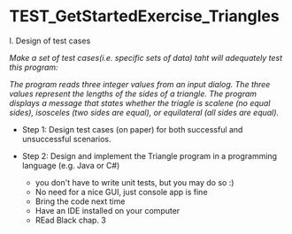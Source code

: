 # TEST_GetStartedExercise_Triangles
I. Design of test cases

_Make a set of test cases(i.e. specific sets of data) taht will adequately test this program:_

_The program reads three integer values from an input dialog. The three values represent the lengths of the sides of a triangle. The program displays a message that states whether the triagle is scalene (no equal sides), isosceles (two sides are equal), or equilateral (all sides are equal)._

* Step 1: Design test cases (on paper) for both successful and unsuccessful scenarios.

* Step 2: Design and implement the Triangle program in a programming language (e.g. Java or C#)
  - you don't have to write unit tests, but you may do so :)
  - No need for a nice GUI, just console app is fine
  
  * Bring the code next time
  * Have an IDE installed on your computer
  * REad Black chap. 3
